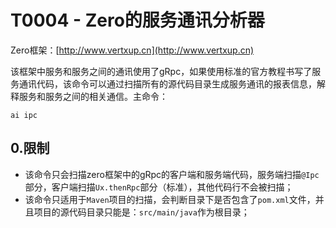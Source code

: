 # T0004 - Zero的服务通讯分析器

Zero框架：[http://www.vertxup.cn](http://www.vertxup.cn)

该框架中服务和服务之间的通讯使用了gRpc，如果使用标准的官方教程书写了服务通讯代码，该命令可以通过扫描所有的源代码目录生成服务通讯的报表信息，解释服务和服务之间的相关通信。主命令：

```shell
ai ipc
```

## 0.限制

* 该命令只会扫描zero框架中的gRpc的客户端和服务端代码，服务端扫描`@Ipc`部分，客户端扫描`Ux.thenRpc`部分（标准），其他代码行不会被扫描；
* 该命令只适用于`Maven`项目的扫描，会判断目录下是否包含了`pom.xml`文件，并且项目的源代码目录只能是：`src/main/java`作为根目录；





